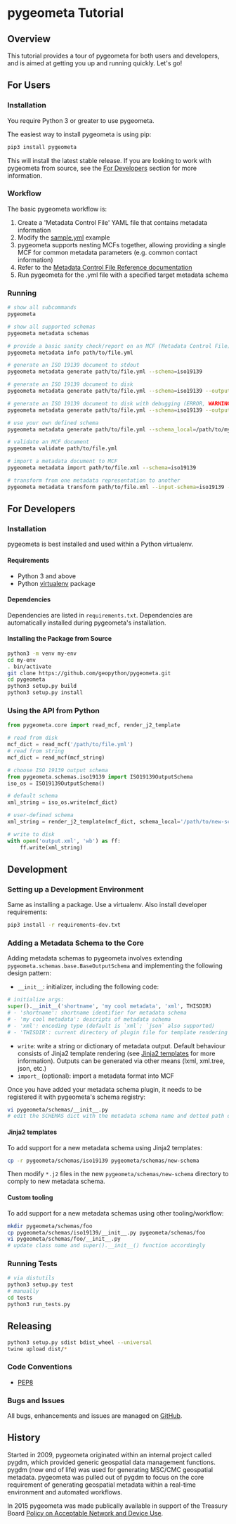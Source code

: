 # pygeometa Tutorial

## Overview

This tutorial provides a tour of pygeometa for both users and developers,
and is aimed at getting you up and running quickly.  Let's go!

## For Users

### Installation

You require Python 3 or greater to use pygeometa.

The easiest way to install pygeometa is using pip:

```bash
pip3 install pygeometa
```

This will install the latest stable release.  If you are looking to work with
pygeometa from source, see the [For Developers](#for-developers) section for
more information.

### Workflow

The basic pygeometa workflow is:

1. Create a 'Metadata Control File' YAML file that contains metadata information 
  1. Modify the [sample.yml](https://github.com/geopython/pygeometa/blob/master/sample.yml) example
  2. pygeometa supports nesting MCFs together, allowing providing a single MCF
     for common metadata parameters (e.g. common contact information)
  3. Refer to the [Metadata Control File Reference documentation](https://geopython.github.io/pygeometa/reference/mcf) 
3. Run pygeometa for the .yml file with a specified target metadata schema

### Running

```bash
# show all subcommands
pygeometa

# show all supported schemas
pygeometa metadata schemas

# provide a basic sanity check/report on an MCF (Metadata Control File)
pygeometa metadata info path/to/file.yml

# generate an ISO 19139 document to stdout
pygeometa metadata generate path/to/file.yml --schema=iso19139

# generate an ISO 19139 document to disk
pygeometa metadata generate path/to/file.yml --schema=iso19139 --output=some_file.xml

# generate an ISO 19139 document to disk with debugging (ERROR, WARNING, INFO, DEBUG)
pygeometa metadata generate path/to/file.yml --schema=iso19139 --output=some_file.xml --verbosity=DEBUG # add verbose (ERROR, WARNING, INFO, DEBUG)

# use your own defined schema
pygeometa metadata generate path/to/file.yml --schema_local=/path/to/my-schema --output=some_file.xml  # to file

# validate an MCF document
pygeometa validate path/to/file.yml

# import a metadata document to MCF
pygeometa metadata import path/to/file.xml --schema=iso19139

# transform from one metadata representation to another
pygeometa metadata transform path/to/file.xml --input-schema=iso19139 --output-schema=oarec-record
```

## For Developers

### Installation

pygeometa is best installed and used within a Python virtualenv.

#### Requirements

* Python 3 and above
* Python [virtualenv](https://virtualenv.pypa.io/) package

#### Dependencies

Dependencies are listed in `requirements.txt`. Dependencies
are automatically installed during pygeometa's installation.

#### Installing the Package from Source

```bash
python3 -m venv my-env
cd my-env
. bin/activate
git clone https://github.com/geopython/pygeometa.git
cd pygeometa
python3 setup.py build
python3 setup.py install
```

### Using the API from Python

```python
from pygeometa.core import read_mcf, render_j2_template

# read from disk
mcf_dict = read_mcf('/path/to/file.yml')
# read from string
mcf_dict = read_mcf(mcf_string)

# choose ISO 19139 output schema
from pygeometa.schemas.iso19139 import ISO19139OutputSchema
iso_os = ISO19139OutputSchema()

# default schema
xml_string = iso_os.write(mcf_dict)

# user-defined schema
xml_string = render_j2_template(mcf_dict, schema_local='/path/to/new-schema')

# write to disk
with open('output.xml', 'wb') as ff:
    ff.write(xml_string)
```

## Development

### Setting up a Development Environment

Same as installing a package.  Use a virtualenv.  Also install developer
requirements:

```bash
pip3 install -r requirements-dev.txt
```

### Adding a Metadata Schema to the Core

Adding metadata schemas to pygeometa involves extending
`pygeometa.schemas.base.BaseOutputSchema` and implementing the following design pattern:

- `__init__`: initializer, including the following code:
```python
# initialize args:
super().__init__('shortname', 'my cool metadata', 'xml', THISDIR)
# - 'shortname': shortname identifier for metadata schema
# - 'my cool metadata': descripts of metadata schema
# - 'xml': encoding type (default is `xml`; `json` also supported)
# - 'THISDIR': current directory of plugin file for template rendering
```
- `write`: write a string or dictionary of metadata output.  Default behaviour
  consists of Jinja2 template rendering (see [Jinja2 templates](#jinja2-templates)
  for more information). Outputs can be generated via other means (lxml, xml.tree,
  json, etc.)
- `import_` (optional): import a metadata format into MCF

Once you have added your metadata schema plugin, it needs to be registered it with
pygeometa's schema registry:

```bash
vi pygeometa/schemas/__init__.py
# edit the SCHEMAS dict with the metadata schema name and dotted path of class
```

#### Jinja2 templates

To add support for a new metadata schema using Jinja2 templates:

```bash
cp -r pygeometa/schemas/iso19139 pygeometa/schemas/new-schema
```

Then modify `*.j2` files in the new `pygeometa/schemas/new-schema` directory
to comply to new metadata schema.

#### Custom tooling

To add support for a new metadata schemas using other tooling/workflow:
```bash
mkdir pygeometa/schemas/foo
cp pygeometa/schemas/iso19139/__init__.py pygeometa/schemas/foo
vi pygeometa/schemas/foo/__init__.py
# update class name and super().__init__() function accordingly 
```

### Running Tests

```bash
# via distutils
python3 setup.py test
# manually
cd tests
python3 run_tests.py
```

## Releasing

```bash
python3 setup.py sdist bdist_wheel --universal
twine upload dist/*
```

### Code Conventions

* [PEP8](https://www.python.org/dev/peps/pep-0008)

### Bugs and Issues

All bugs, enhancements and issues are managed on [GitHub](https://github.com/geopython/pygeometa/issues).

## History

Started in 2009, pygeometa originated within an internal project called pygdm,
which provided generic geospatial data management functions.  pygdm (now end
of life) was used for generating MSC/CMC geospatial metadata.  pygeometa was
pulled out of pygdm to focus on the core requirement of generating geospatial
metadata within a real-time environment and automated workflows.

In 2015 pygeometa was made publically available in support of the Treasury
Board [Policy on Acceptable Network and Device Use](https://www.tbs-sct.gc.ca/pol/doc-eng.aspx?id=27122).
